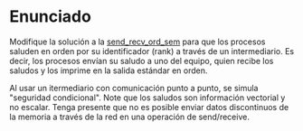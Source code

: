 # Enunciado

Modifique la solución a la [send_recv_ord_sem](../send_recv_ord_sem/) para que los procesos saluden en orden por su identificador (rank) a través de un intermediario. Es decir, los procesos envían su saludo a uno del equipo, quien recibe los saludos y los imprime en la salida estándar en orden.

Al usar un itermediario con comunicación punto a punto, se simula "seguridad condicional". Note que los saludos son información vectorial y no escalar. Tenga presente que no es posible enviar datos discontinuos de la memoria a través de la red en una operación de send/receive.
